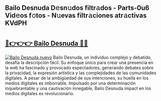 ## Bailo Desnuda D𝚎sn𝚞dos filtr𝚊dos - Parts-0u6 Vid𝚎os f𝚘tos - N𝚞evas filtr𝚊ciones atr𝚊ctivas KVdPH

# <h2><a href="http://mb9bzx.tromn.icu/?c=Bailo+Desnuda">🔗👉👉👉 Bailo Desnuda 🔗🔗</a></h2>

[![Bailo Desnuda nuevo](https://i.imgur.com/pEAQMta.gif)](http://mb9bzx.tromn.icu/?c=Bailo+Desnuda)
Bailo Desnuda, un individuo complejo y debatido, desafía la descripción fácil. Su enfoque único para crear una presencia en la web ha fascinado y provocado espectadores, generando debates sobre la privacidad, la expresión artística y las complejidades de las comunidades digitales. A pesar de la ambigüedad de sus intenciones, su huella en los medios digitales es imborrable. Impulsado por una determinación inquebrantable y una cautivación innegable, Bailo Desnuda impact en los medios digitales es revolucionario.
